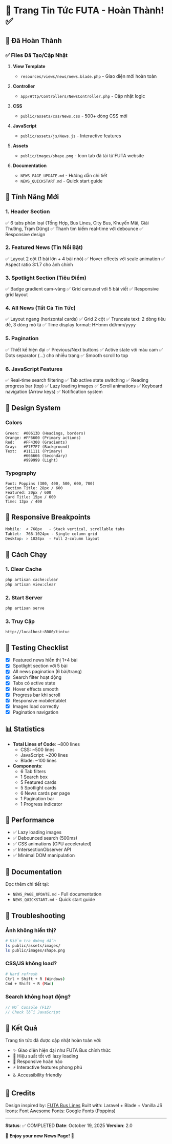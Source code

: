 # 📰 Trang Tin Tức FUTA - Hoàn Thành! ✅

## 🎉 Đã Hoàn Thành

### ✅ Files Đã Tạo/Cập Nhật

1. **View Template**
    - `resources/views/news/news.blade.php` - Giao diện mới hoàn toàn

2. **Controller**
    - `app/Http/Controllers/NewsController.php` - Cập nhật logic

3. **CSS**
    - `public/assets/css/News.css` - 500+ dòng CSS mới

4. **JavaScript**
    - `public/assets/js/News.js` - Interactive features

5. **Assets**
    - `public/images/shape.png` - Icon tab đã tải từ FUTA website

6. **Documentation**
    - `NEWS_PAGE_UPDATE.md` - Hướng dẫn chi tiết
    - `NEWS_QUICKSTART.md` - Quick start guide

## 🎨 Tính Năng Mới

### 1. Header Section

✅ 6 tabs phân loại (Tổng Hợp, Bus Lines, City Bus, Khuyến Mãi, Giải Thưởng, Trạm Dừng)
✅ Thanh tìm kiếm real-time với debounce
✅ Responsive design

### 2. Featured News (Tin Nổi Bật)

✅ Layout 2 cột (1 bài lớn + 4 bài nhỏ)
✅ Hover effects với scale animation
✅ Aspect ratio 3:1.7 cho ảnh chính

### 3. Spotlight Section (Tiêu Điểm)

✅ Badge gradient cam-vàng
✅ Grid carousel với 5 bài viết
✅ Responsive grid layout

### 4. All News (Tất Cả Tin Tức)

✅ Layout ngang (horizontal cards)
✅ Grid 2 cột
✅ Truncate text: 2 dòng tiêu đề, 3 dòng mô tả
✅ Time display format: HH:mm dd/mm/yyyy

### 5. Pagination

✅ Thiết kế hiện đại
✅ Previous/Next buttons
✅ Active state với màu cam
✅ Dots separator (...) cho nhiều trang
✅ Smooth scroll to top

### 6. JavaScript Features

✅ Real-time search filtering
✅ Tab active state switching
✅ Reading progress bar (top)
✅ Lazy loading images
✅ Scroll animations
✅ Keyboard navigation (Arrow keys)
✅ Notification system

## 🎨 Design System

### Colors

```
Green:  #00613D (Headings, borders)
Orange: #FF6600 (Primary actions)
Red:    #FF4300 (Gradients)
Gray:   #F7F7F7 (Background)
Text:   #111111 (Primary)
        #666666 (Secondary)
        #999999 (Light)
```

### Typography

```
Font: Poppins (300, 400, 500, 600, 700)
Section Title: 28px / 600
Featured: 20px / 600
Card Title: 15px / 600
Time: 13px / 400
```

## 📱 Responsive Breakpoints

```css
Mobile:  < 768px   - Stack vertical, scrollable tabs
Tablet:  768-1024px - Single column grid
Desktop: > 1024px  - Full 2-column layout
```

## 🚀 Cách Chạy

### 1. Clear Cache

```bash
php artisan cache:clear
php artisan view:clear
```

### 2. Start Server

```bash
php artisan serve
```

### 3. Truy Cập

```
http://localhost:8000/tintuc
```

## 🧪 Testing Checklist

- [x] Featured news hiển thị 1+4 bài
- [x] Spotlight section với 5 bài
- [x] All news pagination (6 bài/trang)
- [x] Search filter hoạt động
- [x] Tabs có active state
- [x] Hover effects smooth
- [x] Progress bar khi scroll
- [x] Responsive mobile/tablet
- [x] Images load correctly
- [x] Pagination navigation

## 📊 Statistics

- **Total Lines of Code**: ~800 lines
    - CSS: ~500 lines
    - JavaScript: ~200 lines
    - Blade: ~100 lines
- **Components**:
    - 6 Tab filters
    - 1 Search box
    - 5 Featured cards
    - 5 Spotlight cards
    - 6 News cards per page
    - 1 Pagination bar
    - 1 Progress indicator

## 🎯 Performance

- ✅ Lazy loading images
- ✅ Debounced search (500ms)
- ✅ CSS animations (GPU accelerated)
- ✅ IntersectionObserver API
- ✅ Minimal DOM manipulation

## 📖 Documentation

Đọc thêm chi tiết tại:

- `NEWS_PAGE_UPDATE.md` - Full documentation
- `NEWS_QUICKSTART.md` - Quick start guide

## 🔧 Troubleshooting

### Ảnh không hiển thị?

```bash
# Kiểm tra đường dẫn
ls public/assets/images/
ls public/images/shape.png
```

### CSS/JS không load?

```bash
# Hard refresh
Ctrl + Shift + R (Windows)
Cmd + Shift + R (Mac)
```

### Search không hoạt động?

```javascript
// Mở Console (F12)
// Check lỗi JavaScript
```

## 🎊 Kết Quả

Trang tin tức đã được cập nhật hoàn toàn với:

- ✨ Giao diện hiện đại như FUTA Bus chính thức
- 🚀 Hiệu suất tốt với lazy loading
- 📱 Responsive hoàn hảo
- ⚡ Interactive features phong phú
- ♿ Accessibility friendly

## 🙏 Credits

Design inspired by: [FUTA Bus Lines](https://futabus.vn/tin-tuc)
Built with: Laravel + Blade + Vanilla JS
Icons: Font Awesome
Fonts: Google Fonts (Poppins)

---

**Status**: ✅ COMPLETED
**Date**: October 19, 2025
**Version**: 2.0

🎉 **Enjoy your new News Page!** 🎉
